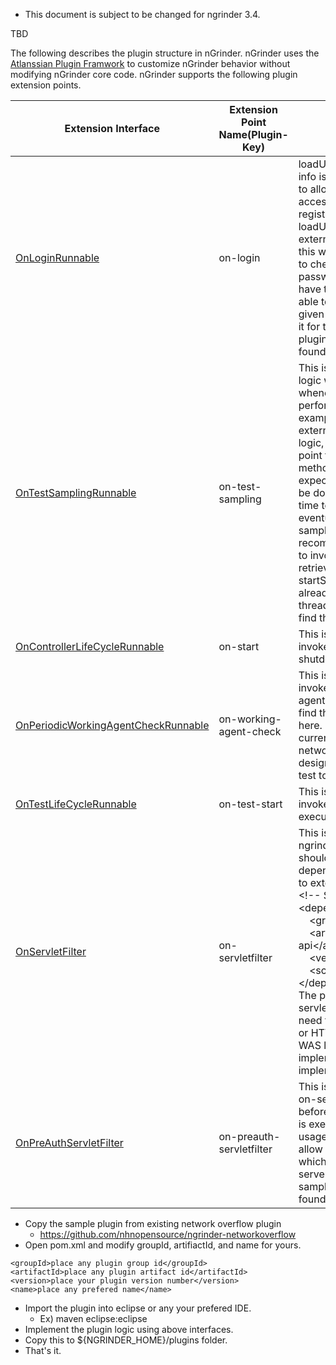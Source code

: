* This document is subject to be changed for ngrinder 3.4.

TBD


The following describes the plugin structure in nGrinder. nGrinder uses the [Atlanssian Plugin Framwork](https://developer.atlassian.com/display/PLUGINFRAMEWORK/Plugin+Framework) to customize nGrinder behavior without modifying nGrinder core code. nGrinder supports the following plugin extension points.

|Extension Interface|Extension Point Name(Plugin-Key)|Description|
|-------------------|--------------------------------|-----------|
|[OnLoginRunnable](https://github.com/naver/ngrinder/blob/master/ngrinder-core/src/main/java/org/ngrinder/extension/OnLoginRunnable.java)|on-login|loadUser is invoked whenever user info is required, Therefore if you like to allow not-yet-registered users to access ngrinder without explicit registration, you have to write the loadUser to load the user info from external user store procedure. Then this will invoke validateUser method to check  the user provides the valid password for the given id. If you have the external server which is able to validate the user with the given id and password, you can use it for the user validation. Default plugin embedded in nGrinder can be found in [here](https://github.com/naver/ngrinder/blob/master/ngrinder-controller/src/main/java/org/ngrinder/security/DefaultLoginPlugin.java).|
|[OnTestSamplingRunnable](https://github.com/naver/ngrinder/blob/master/ngrinder-core/src/main/java/org/ngrinder/extension/OnTestSamplingRunnable.java)|on-test-sampling|This is a place to invoke external logic which should be executed whenever the sampling is started, is performed, and stopped. For example, If you have to monitor external servers using your own logic, you can use this extension point to retrieve them. sampling method should be very fast. we're expecting sampling method should be done within 2 ms. If it takes more time to finish this method, it can eventually ruin the performance test sampling. So we're highly recommend the plugin implementer to invoke another thread which retrieves the data in the startSampling method and fetch the already retrieved data from this thread in sampling method. You can find the sample implementation [here](https://github.com/naver/ngrinder-networkoverflow/blob/master/src/main/java/org/ngrinder/network/NetworkOverFlow.java)|
|[OnControllerLifeCycleRunnable](https://github.com/naver/ngrinder/blob/master/ngrinder-core/src/main/java/org/ngrinder/extension/OnControllerLifeCycleRunnable.java)|on-start|This is the plugin extension point to invoke your logic when the start and shutdown nGrinder controller.|
|[OnPeriodicWorkingAgentCheckRunnable](https://github.com/naver/ngrinder/blob/master/ngrinder-core/src/main/java/org/ngrinder/extension/OnPeriodicWorkingAgentCheckRunnable.java)|on-working-agent-check|This is the plugin extension point to invoke your logic with the current agent status periodically. You can find the sample implementation here. This sample checks the current controllers whole agent's network usages and if it is over the designated traffics, stops all running test to block the network overflow.|
|[OnTestLifeCycleRunnable](https://github.com/naver/ngrinder/blob/develop/ngrinder-core/src/main/java/org/ngrinder/extension/OnTestLifeCycleRunnable.java)|on-test-start|This is the plugin extension point to invoke your logic when the test is executed and stopped.|
|[OnServletFilter](https://github.com/naver/ngrinder/blob/develop/ngrinder-core/src/main/java/org/ngrinder/extension/OnServletFilter.java)|on-servletfilter|This is only one interface which ngrinder itself does not define. You should import as a servlet dependency in the plugin’s pom.xml to extend this interface.<div>&lt;!-- Servlet --&gt;<br>&lt;dependency&gt;<br>&nbsp;&nbsp;&nbsp;&nbsp;&lt;groupId&gt;javax.servlet&lt;/groupId&gt;<br>&nbsp;&nbsp;&nbsp;&nbsp;&lt;artifactId&gt;servlet-api&lt;/artifactId&gt;<br>&nbsp;&nbsp;&nbsp;&nbsp;&lt;version&gt;2.5&lt;/version&gt;<br>&nbsp;&nbsp;&nbsp;&nbsp;&lt;scope&gt;provided&lt;/scope&gt;<br>&lt;/dependency&gt;</div>The plugin will be located in the servlet filter chain. Therefore if you need to intercept the HTTPRequest or HTTPResponse to modify the WAS level behavior, you should implement this plugin. The sample implementation can be found [here](https://github.com/naver/ngrinder-siteminder-sso/blob/master/src/main/java/org/ngrinder/sso/SiteMinderLogoutFilter.java).|
|[OnPreAuthServletFilter](https://github.com/naver/ngrinder/blob/develop/ngrinder-core/src/main/java/org/ngrinder/extension/OnPreAuthServletFilter.java)|on-preauth-servletfilter|This is the same extension point as on-servletfilter but it’s located before pre-auth by spring security is executed. The most common usage of this extension point is to allow SSO(such as SiteMinder) which is already processed by web servers like apache httpd. The sample implementation can be found [here](https://github.com/naver/ngrinder-siteminder-sso/blob/master/src/main/java/org/ngrinder/sso/SiteMinderFilter.java).|


- Copy the sample plugin from existing network overflow plugin
    - https://github.com/nhnopensource/ngrinder-networkoverflow
- Open pom.xml and modify groupId, artifiactId, and name for yours.
```
<groupId>place any plugin group id</groupId>
<artifactId>place any plugin artifact id</artifactId>
<version>place your plugin version number</version>
<name>place any prefered name</name>
```

- Import the plugin into eclipse or any your prefered IDE.
    - Ex) maven eclipse:eclipse
- Implement the plugin logic using above interfaces.
- Copy this to ${NGRINDER_HOME}/plugins folder.
- That's it.
